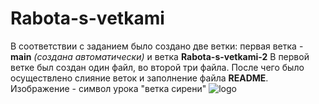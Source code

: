 # Rabota-s-vetkami
 
В соответствии с заданием было создано 
две ветки: первая ветка - **main** 
*(создана автоматически)* и ветка **Rabota-s-vetkami-2**
В первой ветке был создан один файл, во второй 
три файла. После чего было осуществлено 
слияние веток и заполнение файла **README**.
Изображение - символ урока "ветка сирени"
![logo](https://www.artmajeur.com/medias/hd/t/i/tiaza/artwork/10122703_img-1719.jpg)
